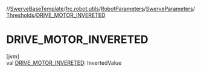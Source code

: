 //[SwerveBaseTemplate](../../../../../index.md)/[frc.robot.utils](../../../index.md)/[RobotParameters](../../index.md)/[SwerveParameters](../index.md)/[Thresholds](index.md)/[DRIVE_MOTOR_INVERETED](-d-r-i-v-e_-m-o-t-o-r_-i-n-v-e-r-e-t-e-d.md)

# DRIVE_MOTOR_INVERETED

[jvm]\
val [DRIVE_MOTOR_INVERETED](-d-r-i-v-e_-m-o-t-o-r_-i-n-v-e-r-e-t-e-d.md): InvertedValue

